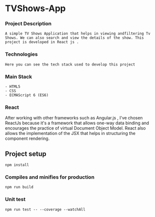 # TVShows-App


### Project Description
```
A simple TV Shows Application that helps in viewing andfiltering Tv Shows. We can also search and view the details of the show. This project is developed in React js .
```

### Technologies
```
Here you can see the tech stack used to develop this project
```

### Main Stack
```
- HTML5
- CSS
- ECMAScript 6 (ES6)
```

### React
After working with other frameworks such as Angular.js , I've chosen ReactJs because it's a framework  that allows one-way data binding and encourages the practice of virtual Document Object Model.
React also allows the implementation of the JSX that helps in structuring the component rendering.


## Project setup
```
npm install
```

### Compiles and minifies for production
```
npm run build
```

### Unit test 
```
npm run test -- --coverage --watchAll
```